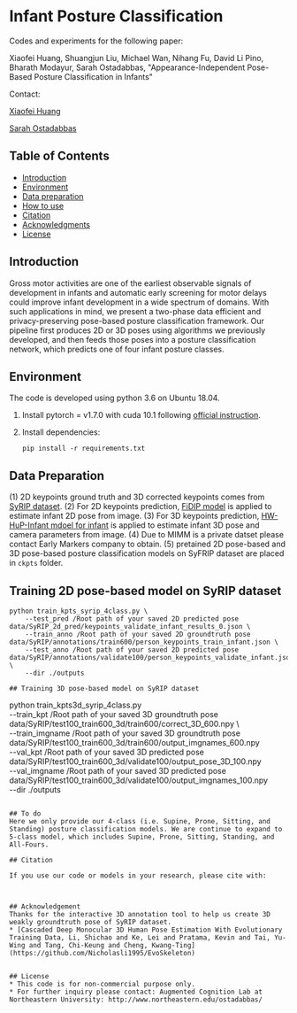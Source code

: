 # Infant Posture Classification

Codes and experiments for the following paper: 

Xiaofei Huang, Shuangjun Liu, Michael Wan, Nihang Fu, David Li Pino, Bharath Modayur, Sarah Ostadabbas, "Appearance-Independent Pose-Based Posture Classification in Infants"

Contact: 

[Xiaofei Huang](xhuang@ece.neu.edu)

[Sarah Ostadabbas](ostadabbas@ece.neu.edu)

## Table of Contents
  * [Introduction](#introduction)
  * [Environment](#environment)
  * [Data preparation](#data-preparation)
  * [How to use](#how-to-use)
  * [Citation](#citation)
  * [Acknowledgments](#acknowledgments)
  * [License](#license)

## Introduction
Gross motor activities are one of the earliest observable signals of development in infants and automatic early screening for motor delays could improve infant
development in a wide spectrum of domains. With such applications in mind, we present a two-phase data efficient and privacy-preserving pose-based posture classification framework. Our pipeline first produces 2D or 3D poses using algorithms we previously developed, and then feeds those poses into a posture classification network, which predicts one of four infant posture classes.

## Environment
The code is developed using python 3.6 on Ubuntu 18.04.
1. Install pytorch = v1.7.0 with cuda 10.1 following [official instruction](https://pytorch.org/).

2. Install dependencies:
   ```
   pip install -r requirements.txt
   ```
## Data Preparation
(1) 2D keypoints ground truth and 3D corrected keypoints comes from [SyRIP dataset](https://coe.northeastern.edu/Research/AClab/SyRIP/). 
(2) For 2D keypoints prediction, [FiDIP model](https://arxiv.org/abs/2010.06100) is applied to estimate infant 2D pose from image. 
(3) For 3D keypoints prediction, [HW-HuP-Infant mdoel for infant](https://arxiv.org/abs/2105.10996) is applied to estimate infant 3D pose and camera parameters from image.
(4) Due to MIMM is a private datset please contact Early Markers company to obtain.
(5) pretained 2D pose-based and 3D pose-based posture classification models on SyFRIP dataset are placed in `ckpts` folder.

## Training 2D pose-based model on SyRIP dataset
```
python train_kpts_syrip_4class.py \
    --test_pred /Root path of your saved 2D predicted pose data/SyRIP_2d_pred/keypoints_validate_infant_results_0.json \
    --train_anno /Root path of your saved 2D groundtruth pose data/SyRIP/annotations/train600/person_keypoints_train_infant.json \
    --test_anno /Root path of your saved 2D predicted pose data/SyRIP/annotations/validate100/person_keypoints_validate_infant.json \ 
    --dir ./outputs

## Training 3D pose-based model on SyRIP dataset
```
python train_kpts3d_syrip_4class.py \
     --train_kpt /Root path of your saved 3D groundtruth pose data/SyRIP/test100_train600_3d/train600/correct_3D_600.npy \     
     --train_imgname /Root path of your saved 3D groundtruth pose data/SyRIP/test100_train600_3d/train600/output_imgnames_600.npy \
     --val_kpt /Root path of your saved 3D predicted pose data/SyRIP/test100_train600_3d/validate100/output_pose_3D_100.npy \
     --val_imgname /Root path of your saved 3D predicted pose data/SyRIP/test100_train600_3d/validate100/output_imgnames_100.npy \
     --dir ./outputs
```

## To do
Here we only provide our 4-class (i.e. Supine, Prone, Sitting, and Standing) posture classification models. We are continue to expand to 5-class model, which includes Supine, Prone, Sitting, Standing, and All-Fours.

## Citation

If you use our code or models in your research, please cite with:



## Acknowledgement
Thanks for the interactive 3D annotation tool to help us create 3D weakly groundtruth pose of SyRIP dataset.
* [Cascaded Deep Monocular 3D Human Pose Estimation With Evolutionary Training Data, Li, Shichao and Ke, Lei and Pratama, Kevin and Tai, Yu-Wing and Tang, Chi-Keung and Cheng, Kwang-Ting](https://github.com/Nicholasli1995/EvoSkeleton)


## License 
* This code is for non-commercial purpose only. 
* For further inquiry please contact: Augmented Cognition Lab at Northeastern University: http://www.northeastern.edu/ostadabbas/ 




